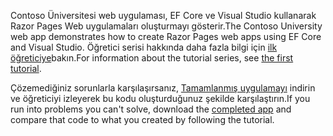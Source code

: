 <span data-ttu-id="c33f8-101">Contoso Üniversitesi web uygulaması, EF Core ve Visual Studio kullanarak Razor Pages Web uygulamaları oluşturmayı gösterir.</span><span class="sxs-lookup"><span data-stu-id="c33f8-101">The Contoso University web app demonstrates how to create Razor Pages web apps using EF Core and Visual Studio.</span></span> <span data-ttu-id="c33f8-102">Öğretici serisi hakkında daha fazla bilgi için [ilk öğreticiye](xref:data/ef-rp/intro)bakın.</span><span class="sxs-lookup"><span data-stu-id="c33f8-102">For information about the tutorial series, see [the first tutorial](xref:data/ef-rp/intro).</span></span>

<span data-ttu-id="c33f8-103">Çözemediğiniz sorunlarla karşılaşırsanız, [Tamamlanmış uygulamayı](https://github.com/dotnet/AspNetCore.Docs/tree/master/aspnetcore/data/ef-rp/intro/samples) indirin ve öğreticiyi izleyerek bu kodu oluşturduğunuz şekilde karşılaştırın.</span><span class="sxs-lookup"><span data-stu-id="c33f8-103">If you run into problems you can't solve, download the [completed app](https://github.com/dotnet/AspNetCore.Docs/tree/master/aspnetcore/data/ef-rp/intro/samples) and compare that code to what you created by following the tutorial.</span></span>
